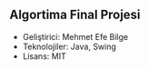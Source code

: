 Algortima Final Projesi
-----------------------------

- Geliştirici: Mehmet Efe Bilge
- Teknolojiler: Java, Swing
- Lisans: MIT
